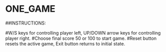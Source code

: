 # ONE_GAME
##INSTRUCTIONS:

#W/S keys for controlling player left, UP/DOWN arrow keys for controlling player right.
#Choose final score 50 or 100 to start game.
#Reset button resets the active game, Exit button returns to initial state.
